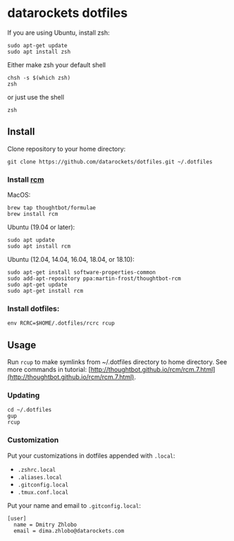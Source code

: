 # datarockets dotfiles

If you are using Ubuntu, install zsh:

```
sudo apt-get update
sudo apt install zsh
```

Either make zsh your default shell
```
chsh -s $(which zsh)
zsh
```

or just use the shell
```
zsh
```

## Install

Clone repository to your home directory:
```
git clone https://github.com/datarockets/dotfiles.git ~/.dotfiles
```

### Install [rcm](https://github.com/thoughtbot/rcm)

MacOS:
```
brew tap thoughtbot/formulae
brew install rcm
```

Ubuntu (19.04 or later):
```
sudo apt update
sudo apt install rcm
```

Ubuntu (12.04, 14.04, 16.04, 18.04, or 18.10):
```
sudo apt-get install software-properties-common
sudo add-apt-repository ppa:martin-frost/thoughtbot-rcm
sudo apt-get update
sudo apt-get install rcm
```

### Install dotfiles:

```
env RCRC=$HOME/.dotfiles/rcrc rcup
```

## Usage

Run `rcup` to make symlinks from ~/.dotfiles directory to home directory. See more commands in tutorial: [http://thoughtbot.github.io/rcm/rcm.7.html](http://thoughtbot.github.io/rcm/rcm.7.html).

### Updating

```
cd ~/.dotfiles
gup
rcup
```

### Customization

Put your customizations in dotfiles appended with `.local`:
* `.zshrc.local`
* `.aliases.local`
* `.gitconfig.local`
* `.tmux.conf.local`

Put your name and email to `.gitconfig.local`:
```
[user]
  name = Dmitry Zhlobo
  email = dima.zhlobo@datarockets.com
```
